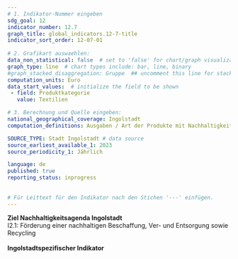 ```yaml
---
# 1. Indikator-Nummer eingeben 
sdg_goal: 12 
indicator_number: 12.7
graph_title: global_indicators.12-7-title
indicator_sort_order: 12-07-01
 
# 2. Grafikart auswaehlen: 
data_non_statistical: false  # set to 'false' for chart/graph visualization 
graph_type: line  # chart types include: bar, line, binary 
#graph_stacked_disaggregation: Gruppe  ## uncomment this line for stacked bars. eplace 'Geschlecht' with the field of aggregation. 
computation_units: Euro 
data_start_values:  # initialize the field to be shown  
 - field: Produktkategorie 
   value: Textilien

# 3. Berechnung und Quelle eingeben: 
national_geographical_coverage: Ingolstadt 
computation_definitions: Ausgaben / Art der Produkte mit Nachhaltigkeitszertifizierungen in der städtischen Beschaffung

SOURCE_TYPE: Stadt Ingolstadt # data source  
source_earliest_available_1: 2023
source_periodicity_1: Jährlich

language: de   
published: true 
reporting_status: inprogress
 
 
# Für Leittext für den Indikator nach den Stichen '---' einfügen. 
---
```


<b>Ziel Nachhaltigkeitsagenda Ingolstadt</b><br>
I2.1: Förderung einer nachhaltigen Beschaffung, Ver- und Entsorgung sowie Recycling<br>
<br>
<b>Ingolstadtspezifischer Indikator</b>
